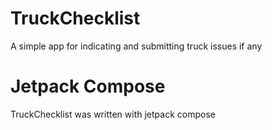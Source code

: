 # TruckChecklist
A simple app for indicating and submitting truck issues if any

# Jetpack Compose
TruckChecklist was written with jetpack compose
